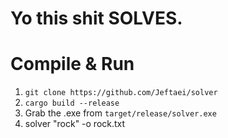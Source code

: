 # Yo this shit SOLVES.

# Compile & Run
1. `git clone https://github.com/Jeftaei/solver`
2. `cargo build --release`
3. Grab the .exe from `target/release/solver.exe`
4. solver "rock" -o rock.txt
